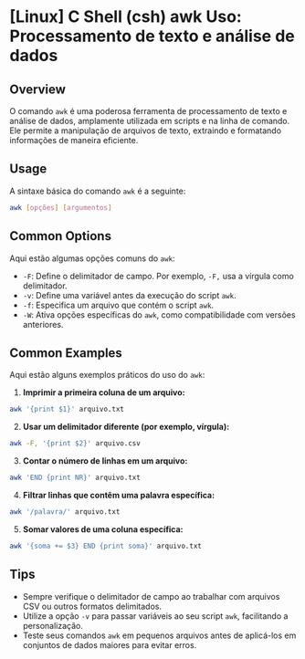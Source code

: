# [Linux] C Shell (csh) awk Uso: Processamento de texto e análise de dados

## Overview
O comando `awk` é uma poderosa ferramenta de processamento de texto e análise de dados, amplamente utilizada em scripts e na linha de comando. Ele permite a manipulação de arquivos de texto, extraindo e formatando informações de maneira eficiente.

## Usage
A sintaxe básica do comando `awk` é a seguinte:

```bash
awk [opções] [argumentos]
```

## Common Options
Aqui estão algumas opções comuns do `awk`:

- `-F`: Define o delimitador de campo. Por exemplo, `-F,` usa a vírgula como delimitador.
- `-v`: Define uma variável antes da execução do script `awk`.
- `-f`: Especifica um arquivo que contém o script `awk`.
- `-W`: Ativa opções específicas do `awk`, como compatibilidade com versões anteriores.

## Common Examples
Aqui estão alguns exemplos práticos do uso do `awk`:

1. **Imprimir a primeira coluna de um arquivo:**

```bash
awk '{print $1}' arquivo.txt
```

2. **Usar um delimitador diferente (por exemplo, vírgula):**

```bash
awk -F, '{print $2}' arquivo.csv
```

3. **Contar o número de linhas em um arquivo:**

```bash
awk 'END {print NR}' arquivo.txt
```

4. **Filtrar linhas que contêm uma palavra específica:**

```bash
awk '/palavra/' arquivo.txt
```

5. **Somar valores de uma coluna específica:**

```bash
awk '{soma += $3} END {print soma}' arquivo.txt
```

## Tips
- Sempre verifique o delimitador de campo ao trabalhar com arquivos CSV ou outros formatos delimitados.
- Utilize a opção `-v` para passar variáveis ao seu script `awk`, facilitando a personalização.
- Teste seus comandos `awk` em pequenos arquivos antes de aplicá-los em conjuntos de dados maiores para evitar erros.